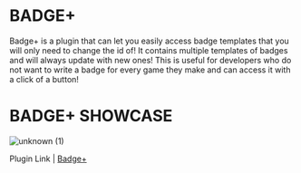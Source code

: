 # BADGE+
Badge+ is a plugin that can let you easily access badge templates that you will only need to change the id of! It contains multiple templates of badges and will always update with new ones! This is useful for developers who do not want to write a badge for every game they make and can access it with a click of a button!


# BADGE+ SHOWCASE
![unknown (1)](https://user-images.githubusercontent.com/76977420/220801187-343a3e73-bd94-4ef9-a879-ce1d69a798e6.png)


Plugin Link | [Badge+ ](https://www.roblox.com/library/9325855609/Badge-Badges-made-easier)

